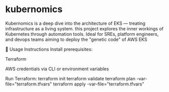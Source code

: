 # kubernomics
Kubernomics is a deep dive into the architecture of EKS — treating infrastructure as a living system. this project explores the inner workings of Kubernetes through automation tools. Ideal for SREs, platform engineers, and devops teams aiming to deploy the "genetic code" of AWS EKS

🧪 Usage Instructions
Install prerequisites:

Terraform

AWS credentials via CLI or environment variables

Run Terraform:
terraform init
terraform validate
terraform plan -var-file="terraform.tfvars"
terraform apply -var-file="terraform.tfvars"


